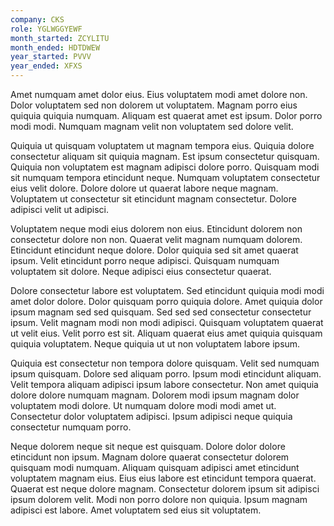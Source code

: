 ```yaml
---
company: CKS
role: YGLWGGYEWF
month_started: ZCYLITU
month_ended: HDTDWEW
year_started: PVVV
year_ended: XFXS
---
```


Amet numquam amet dolor eius. Eius voluptatem modi amet dolore non. Dolor voluptatem sed non dolorem ut voluptatem. Magnam porro eius quiquia quiquia numquam. Aliquam est quaerat amet est ipsum. Dolor porro modi modi. Numquam magnam velit non voluptatem sed dolore velit.

Quiquia ut quisquam voluptatem ut magnam tempora eius. Quiquia dolore consectetur aliquam sit quiquia magnam. Est ipsum consectetur quisquam. Quiquia non voluptatem est magnam adipisci dolore porro. Quisquam modi sit numquam tempora etincidunt neque. Numquam voluptatem consectetur eius velit dolore. Dolore dolore ut quaerat labore neque magnam. Voluptatem ut consectetur sit etincidunt magnam consectetur. Dolore adipisci velit ut adipisci.

Voluptatem neque modi eius dolorem non eius. Etincidunt dolorem non consectetur dolore non non. Quaerat velit magnam numquam dolorem. Etincidunt etincidunt neque dolore. Dolor quiquia sed sit amet quaerat ipsum. Velit etincidunt porro neque adipisci. Quisquam numquam voluptatem sit dolore. Neque adipisci eius consectetur quaerat.

Dolore consectetur labore est voluptatem. Sed etincidunt quiquia modi modi amet dolor dolore. Dolor quisquam porro quiquia dolore. Amet quiquia dolor ipsum magnam sed sed quisquam. Sed sed sed consectetur consectetur ipsum. Velit magnam modi non modi adipisci. Quisquam voluptatem quaerat ut velit eius. Velit porro est sit. Aliquam quaerat eius amet quiquia quisquam quiquia voluptatem. Neque quiquia ut ut non voluptatem labore ipsum.

Quiquia est consectetur non tempora dolore quisquam. Velit sed numquam ipsum quisquam. Dolore sed aliquam porro. Ipsum modi etincidunt aliquam. Velit tempora aliquam adipisci ipsum labore consectetur. Non amet quiquia dolore dolore numquam magnam. Dolorem modi ipsum magnam dolor voluptatem modi dolore. Ut numquam dolore modi modi amet ut. Consectetur dolor voluptatem adipisci. Ipsum adipisci neque quiquia consectetur numquam porro.

Neque dolorem neque sit neque est quisquam. Dolore dolor dolore etincidunt non ipsum. Magnam dolore quaerat consectetur dolorem quisquam modi numquam. Aliquam quisquam adipisci amet etincidunt voluptatem magnam eius. Eius eius labore est etincidunt tempora quaerat. Quaerat est neque dolore magnam. Consectetur dolorem ipsum sit adipisci ipsum dolorem velit. Modi non porro dolore non quiquia. Ipsum magnam adipisci est labore. Amet voluptatem sed eius sit voluptatem.
    